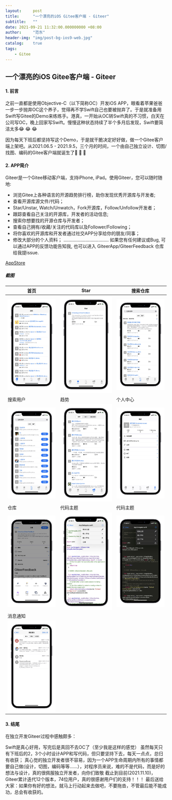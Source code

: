 ```yaml
---
layout:     post
title:      "一个漂亮的iOS Gitee客户端 - Giteer"
subtitle:   ""
date: 2021-09-21 11:32:00.000000000 +08:00
author:     "范东"
header-img: "img/post-bg-ios9-web.jpg"
catalog:    true
tags:
    - Gitee
---
```

## 一个漂亮的iOS Gitee客户端 - Giteer
#### 1. 前言
之前一直都是使用Objective-C（以下简称OC）开发iOS APP，眼看着苹果爸爸一步一步抛弃OC这个养子，觉得再不学Swift自己也要被抛弃了。于是就准备用Swift写Gitee的Demo来练练手。港真，一开始从OC转Swift真的不习惯，白天在公司写OC，晚上回家写Swift。慢慢这种状态持续了半个多月后发现，Swift要简洁太多😂 😂 😂

因为每天下班后都坚持写这个Demo，于是就干脆决定好好做，做一个Gitee客户端上架吧。从2021.06.5 - 2021.9.5，三个月的时间，一个由自己独立设计、切图/找图、编码的Gitee客户端就诞生了🎉 🎉 🎉
#### 2. APP简介
   
Giteer是一个Gitee移动客户端，支持iPhone, iPad。使用Giteer，您可以随时随地:

- 浏览Gitee上各种语言的开源趋势排行榜，助你发现优秀开源库与开发者;
- 查看开源库源文件/代码；
- Star/Unstar, Watch/Unwatch，Fork开源库，Follow/Unfollow开发者；
- 跟踪查看自己关注的开源库，开发者的活动信息;
- 搜索你想要找的开源仓库与开发者；
- 查看自己拥有/收藏/关注的代码库以及Follower/Following；
- 将你喜欢的开源库和开发者通过社交APP分享给你的朋友/同事；
- 修改大部分的个人资料；
...................................
如果您有任何建议或Bug, 可以通过APP的反馈功能告知我, 也可以进入 GiteerApp/GiteerFeedback 仓库给我提issue.

[AppStore](https://apps.apple.com/cn/app/id1579612767#?platform=iphone)

##### 截图

首页 | Star | 搜索仓库
------- | ------- | -------
![IMG_1058.JPEG](https://raw.githubusercontent.com/fandongtongxue/fandongtongxue.github.io/master/img/IMG_1058.JPEG)|![IMG_1059.JPEG](https://raw.githubusercontent.com/fandongtongxue/fandongtongxue.github.io/master/img/IMG_1059.JPEG)|![IMG_1060.JPEG](https://raw.githubusercontent.com/fandongtongxue/fandongtongxue.github.io/master/img/IMG_1060.JPEG)
搜索用户 | 趋势 | 个人中心
![IMG_1061.JPEG](https://raw.githubusercontent.com/fandongtongxue/fandongtongxue.github.io/master/img/IMG_1061.JPEG)|![IMG_1062.JPEG](https://raw.githubusercontent.com/fandongtongxue/fandongtongxue.github.io/master/img/IMG_1062.JPEG)|![IMG_1063.JPEG](https://raw.githubusercontent.com/fandongtongxue/fandongtongxue.github.io/master/img/IMG_1063.JPEG)
仓库 | 代码主题 | 代码主题
![IMG_1064.JPEG](https://raw.githubusercontent.com/fandongtongxue/fandongtongxue.github.io/master/img/IMG_1064.JPEG)|![IMG_1065.JPEG](https://raw.githubusercontent.com/fandongtongxue/fandongtongxue.github.io/master/img/IMG_1065.JPEG)|![IMG_1066.JPEG](https://raw.githubusercontent.com/fandongtongxue/fandongtongxue.github.io/master/img/IMG_1066.JPEG)
消息通知||
![IMG_1068.JPEG](https://raw.githubusercontent.com/fandongtongxue/fandongtongxue.github.io/master/img/IMG_1068.JPEG)||


#### 3. 结尾
在独立开发Giteer过程中感触颇多：

Swift是真心好用，写完后是真回不去OC了（至少我是这样的感觉）
虽然每天只有下班后的2，3个小时设计APP和写代码，但只要坚持下去，每天一点点，总归有收获；
真心觉的独立开发者很不容易，因为一个APP生命周期内所有的事情都要自己做(设计，切图，编码等等......），对程序员来说，难的不是代码，而是好的想法与设计，真的很佩服独立开发者，向你们致敬
截止到目前(2021.11.10)，Giteer累计迭代12个版本，74位用户，真的很感谢用户们的支持！！！
最后送给大家：如果你有好的想法，就马上行动起来去做吧，不要拖沓，不管最后能不能成功，总会有收获的。
